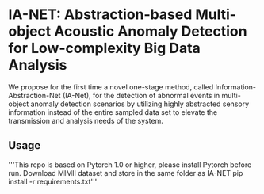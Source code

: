 # IA-NET: Abstraction-based Multi-object Acoustic Anomaly Detection for Low-complexity Big Data Analysis
We propose for the first time a novel one-stage method, called Information-Abstraction-Net (IA-Net), for the detection of abnormal events in multi-object anomaly detection scenarios by utilizing highly abstracted sensory information instead of the entire sampled data set to elevate the transmission and analysis needs of the system.

## Usage
'''This repo is based on Pytorch 1.0 or higher, please install Pytorch before run.
Download MIMII dataset and store in the same folder as IA-NET
pip install -r requirements.txt'''
